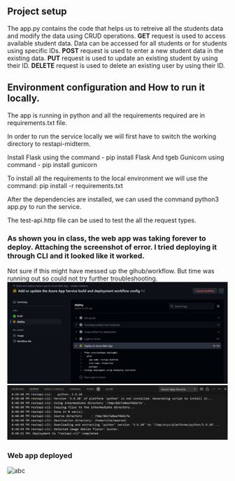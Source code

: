 ## Project setup
The app.py contains the code that helps us to retreive all the students data and modify the data using CRUD operations.
**GET** request is used to access available student data. Data can be accessed for all students or for students using specific IDs. 
**POST** request is used to enter a new student data in the existing data.
**PUT** request is used to update an existing student by using their ID.
**DELETE** request is used to delete an existing user by using their ID.  

## Environment configuration and How to run it locally.
The app is running in python and all the requirements required are in requirements.txt file. 

In order to run the service locally we will first have to switch the working directory to restapi-midterm.

Install Flask using the command - pip install Flask
And tgeb Gunicorn using command - pip install gunicorn

To install all the requirements to the local environment we will use the command:
pip install -r requirements.txt

After the dependencies are installed, we can used the command python3 app.py to run the service. 

The test-api.http file can be used to test the all the request types. 


### As shown you in class, the web app was taking forever to deploy. Attaching the screenshot of error. I tried deploying it through CLI and it looked like it worked. 
Not sure if this might have messed up the gihub/workflow. But time was running out so could not try further troubleshooting.
![Error](Error.png)
![CLI](CLI.png)

### Web app deployed
![abc](CLI_final.png)
